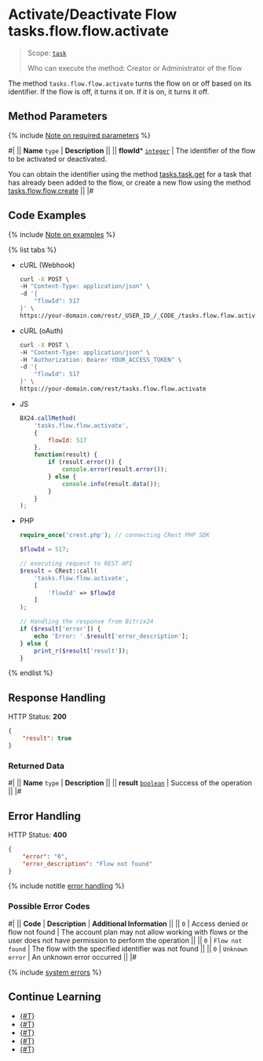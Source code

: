 # Activate/Deactivate Flow tasks.flow.flow.activate

> Scope: [`task`](../../scopes/permissions.md)
>
> Who can execute the method: Creator or Administrator of the flow

The method `tasks.flow.flow.activate` turns the flow on or off based on its identifier. If the flow is off, it turns it on. If it is on, it turns it off.

## Method Parameters

{% include [Note on required parameters](../../../_includes/required.md) %}

#|
|| **Name**
`type` | **Description** ||
|| **flowId*** 
[`integer`](../../data-types.md) | The identifier of the flow to be activated or deactivated. 

You can obtain the identifier using the method [tasks.task.get](../tasks-task-get.md) for a task that has already been added to the flow, or create a new flow using the method [tasks.flow.flow.create](./tasks-flow-flow-create.md) ||
|#

## Code Examples

{% include [Note on examples](../../../_includes/examples.md) %}

{% list tabs %}

- cURL (Webhook)
  
    ```bash
    curl -X POST \
    -H "Content-Type: application/json" \
    -d '{
        "flowId": 517
    }' \
    https://your-domain.com/rest/_USER_ID_/_CODE_/tasks.flow.flow.activate
    ```

- cURL (oAuth)

    ```bash
    curl -X POST \
    -H "Content-Type: application/json" \
    -H "Authorization: Bearer YOUR_ACCESS_TOKEN" \
    -d '{
        "flowId": 517
    }' \
    https://your-domain.com/rest/tasks.flow.flow.activate
    ```

- JS

    ```js
    BX24.callMethod(
        'tasks.flow.flow.activate',
        {
            flowId: 517
        },
        function(result) {
            if (result.error()) {
                console.error(result.error());
            } else {
                console.info(result.data());
            }
        }
    );
    ```

- PHP

    ```php
    require_once('crest.php'); // connecting CRest PHP SDK

    $flowId = 517;

    // executing request to REST API
    $result = CRest::call(
        'tasks.flow.flow.activate',
        [
            'flowId' => $flowId
        ]
    );

    // Handling the response from Bitrix24
    if ($result['error']) {
        echo 'Error: '.$result['error_description'];
    } else {
        print_r($result['result']);
    }
    ```

{% endlist %}

## Response Handling

HTTP Status: **200**

```json
{
    "result": true
}
```

### Returned Data

#|
|| **Name**
`type` | **Description** ||
|| **result** 
[`boolean`](../../data-types.md) | Success of the operation ||
|#

## Error Handling

HTTP Status: **400**

```json
{
    "error": "0",
    "error_description": "Flow not found"
}
```

{% include notitle [error handling](../../../_includes/error-info.md) %}

### Possible Error Codes

#|
|| **Code** | **Description** | **Additional Information** ||
|| `0` | Access denied or flow not found | The account plan may not allow working with flows or the user does not have permission to perform the operation ||
|| `0` | `Flow not found` | The flow with the specified identifier was not found ||
|| `0` | `Unknown error` | An unknown error occurred ||
|#

{% include [system errors](../../../_includes/system-errors.md) %}

## Continue Learning

- [{#T}](./tasks-flow-flow-create.md)
- [{#T}](./tasks-flow-flow-get.md)
- [{#T}](./tasks-flow-flow-update.md)
- [{#T}](./tasks-flow-flow-delete.md)
- [{#T}](./tasks-flow-flow-is-exists.md)